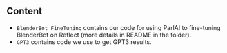 ## Content
- `BlenderBot_FineTuning` contains our code for using ParlAI to fine-tuning BlenderBot on Reflect (more details in README in the folder).
- `GPT3` contains code we use to get GPT3 results.


